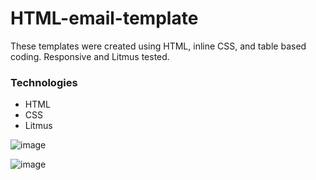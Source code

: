 # HTML-email-template
These templates were created using HTML, inline CSS, and table based coding. Responsive and Litmus tested.


### Technologies
- HTML
- CSS
- Litmus

![image](https://user-images.githubusercontent.com/97987743/179859263-68c018a8-a70c-46e6-9e72-f9a66171a157.png)


![image](https://user-images.githubusercontent.com/97987743/179858031-700c5742-6953-4cf6-93cd-cb731fa44e0e.png)
